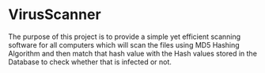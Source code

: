 # VirusScanner
The purpose of this project is to provide a simple yet efficient scanning software for all computers which will scan the files using MD5 Hashing Algorithm and then match that hash value with the Hash values stored in the Database to check whether that is infected or not.
